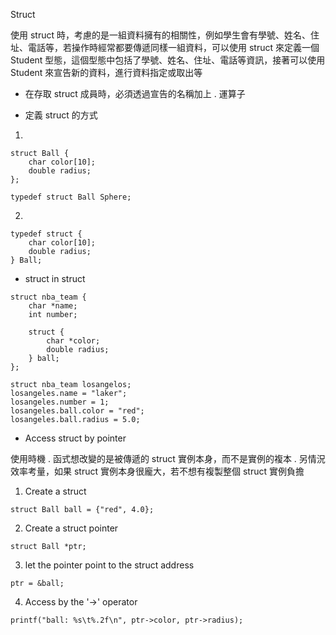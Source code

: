 Struct 

使用 struct 時，考慮的是一組資料擁有的相關性，例如學生會有學號、姓名、住址、電話等，若操作時經常都要傳遞同樣一組資料，可以使用 struct 來定義一個 Student 型態，這個型態中包括了學號、姓名、住址、電話等資訊，接著可以使用 Student 來宣告新的資料，進行資料指定或取出等

* 在存取 struct 成員時，必須透過宣告的名稱加上 . 運算子



* 定義 struct 的方式

1.
```c=
struct Ball {
    char color[10];
    double radius;
};

typedef struct Ball Sphere;
```

2.
```
typedef struct {
    char color[10];
    double radius;
} Ball;
```

* struct in struct 
```
struct nba_team {
    char *name;
    int number;

    struct {
        char *color;
        double radius;
    } ball;
};

struct nba_team losangelos;
losangeles.name = "laker";
losangeles.number = 1;
losangeles.ball.color = "red";
losangeles.ball.radius = 5.0;
```

* Access struct by pointer

使用時機
. 函式想改變的是被傳遞的 struct 實例本身，而不是實例的複本
. 另情況效率考量，如果 struct 實例本身很龐大，若不想有複製整個 struct 實例負擔

1. Create a struct
```
struct Ball ball = {"red", 4.0};
```
2. Create a struct pointer
```
struct Ball *ptr;
```
3. let the pointer point to the struct address
```
ptr = &ball;
```
4. Access by the '->' operator
```
printf("ball: %s\t%.2f\n", ptr->color, ptr->radius);
```
